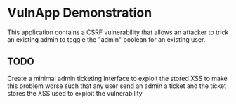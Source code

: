 # VulnApp Demonstration
This application contains a CSRF vulnerability that allows an attacker to trick an existing admin to toggle the "admin" boolean for an existing user.

## TODO
Create a minimal admin ticketing interface to exploit the stored XSS to make this problem worse such that any user send an admin a ticket and the ticket stores the XSS used to exploit the vulnerability
